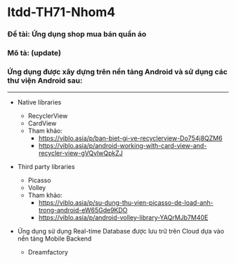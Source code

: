 # ltdd-TH71-Nhom4

### Đề tài: Ứng dụng shop mua bán quần áo
### Mô tả: (update)
 
### Ứng dụng được xây dựng trên nền tảng Android và sử dụng các thư viện Android sau:
----
- Native libraries
   - RecyclerView
   - CardView
   - Tham khảo:  
       + https://viblo.asia/p/ban-biet-gi-ve-recyclerview-Do754j8QZM6
       + https://viblo.asia/p/android-working-with-card-view-and-recycler-view-gVQvlwQpkZJ
     
- Third party libraries
  - Picasso
  - Volley
  - Tham khảo:  
       + https://viblo.asia/p/su-dung-thu-vien-picasso-de-load-anh-trong-android-eW65Gde9KDO
       + https://viblo.asia/p/android-volley-library-YAQrMJb7M40E
                  
- Ứng dụng sử dụng Real-time Database được lưu trữ trên Cloud dựa vào nền tảng Mobile Backend
  - Dreamfactory
